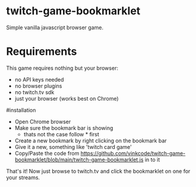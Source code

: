 # twitch-game-bookmarklet
Simple vanilla javascript browser game.

# Requirements
This game requires nothing but your browser:
* no API keys needed
* no browser plugins
* no twitch.tv sdk
* just your browser (works best on Chrome)

#installation
* Open Chrome browser
* Make sure the bookmark bar is showing
  * thats not the case follow * first
*  Create a new bookmark by right clicking on the bookmark bar
*  Give it a new, something like 'twitch card game'
*  Copy/Paste the code from https://github.com/vinkcode/twitch-game-bookmarklet/blob/main/twitch-game-bookmarklet.js in to it

That's it! 
Now just browse to twitch.tv and click the bookmarklet on one for your streams.
